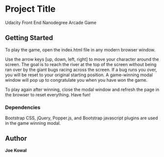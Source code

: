 
# Project Title

Udacity Front End Nanodegree Arcade Game

## Getting Started

To play the game, open the index.html file in any modern browser window.

Use the arrow keys [up, down, left, right] to move your character around the screen.
The goal is to reach the river at the top of the screen without being ran over by the giant bugs racing across the screen.
If a bug runs you over, you will be reset to your original starting position.
A game-winning modal window will pop up to congratulate you when you have won the game.

To play again after winning, close the modal window and refresh the page in the browser to reset everything.
Have fun!


### Dependencies

Bootstrap CSS, jQuery, Popper.js, and Bootstrap javascript plugins are used in the game winning modal.


## Author

**Joe Kowal**





